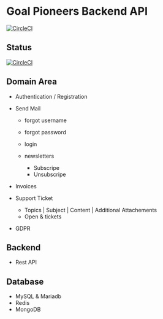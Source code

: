 # Goal Pioneers Backend API
[![CircleCI](https://circleci.com/gh/Goal-Pioneers/Backend/tree/main.svg?style=svg)](https://circleci.com/gh/Goal-Pioneers/Backend/tree/main)


## Status

[![CircleCI](https://circleci.com/gh/Goal-Pioneers/Backend/tree/main.svg?style=svg)](https://circleci.com/gh/Goal-Pioneers/Backend/tree/main)

## Domain Area

* Authentication / Registration

* Send Mail
  * forgot username
  * forgot password
  
  * login

  * newsletters
    * Subscripe
    * Unsubscripe

* Invoices

* Support Ticket
  * Topics | Subject | Content | Additional Attachements
  * Open & tickets

* GDPR

## Backend

* Rest API

## Database

* MySQL & Mariadb
* Redis
* MongoDB